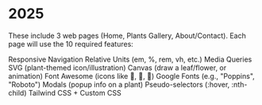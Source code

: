 # 2025
These include 3 web pages (Home, Plants Gallery, About/Contact).
Each page will use the 10 required features:

Responsive Navigation
Relative Units (em, %, rem, vh, etc.)
Media Queries
SVG (plant-themed icon/illustration)
Canvas (draw a leaf/flower, or animation)
Font Awesome (icons like 🌱, 🌿, 🍃)
Google Fonts (e.g., "Poppins", "Roboto")
Modals (popup info on a plant)
Pseudo-selectors (:hover, :nth-child)
Tailwind CSS + Custom CSS
